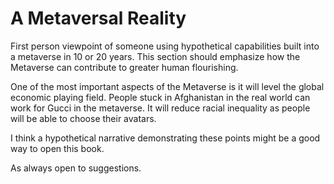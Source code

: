 # A Metaversal Reality

First person viewpoint of someone using hypothetical capabilities built into a metaverse in 10 or 20 years. This section should emphasize how the Metaverse can contribute to greater human flourishing.


One of the most important aspects of the Metaverse is it will level the global economic playing field. People stuck in Afghanistan in the real world can work for Gucci in the metaverse. It will reduce racial inequality as people will be able to choose their avatars.&#x20;


I think a hypothetical narrative demonstrating these points might be a good way to open this book.&#x20;


As always open to suggestions.
